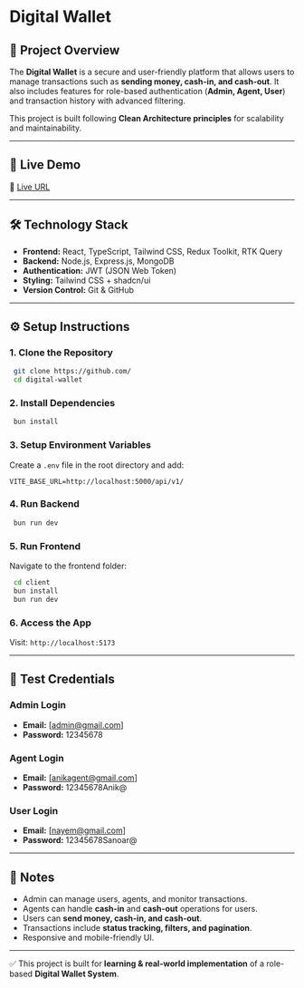 # Digital Wallet

## 📌 Project Overview

The **Digital Wallet** is a secure and user-friendly platform that allows users to manage transactions such as **sending money, cash-in, and cash-out**. It also includes features for role-based authentication (**Admin, Agent, User**) and transaction history with advanced filtering.

This project is built following **Clean Architecture principles** for scalability and maintainability.

---

## 🚀 Live Demo

🔗 [Live URL](https://.com)

---

## 🛠 Technology Stack

- **Frontend:** React, TypeScript, Tailwind CSS, Redux Toolkit, RTK Query
- **Backend:** Node.js, Express.js, MongoDB
- **Authentication:** JWT (JSON Web Token)
- **Styling:** Tailwind CSS + shadcn/ui
- **Version Control:** Git & GitHub

---

## ⚙️ Setup Instructions

### 1. Clone the Repository

```bash
 git clone https://github.com/
 cd digital-wallet
```

### 2. Install Dependencies

```bash
 bun install
```

### 3. Setup Environment Variables

Create a `.env` file in the root directory and add:

```env
VITE_BASE_URL=http://localhost:5000/api/v1/
```

### 4. Run Backend

```bash
 bun run dev
```

### 5. Run Frontend

Navigate to the frontend folder:

```bash
 cd client
 bun install
 bun run dev
```

### 6. Access the App

Visit: `http://localhost:5173`

---

## 🔑 Test Credentials

### Admin Login

- **Email:** [admin@gmail.com]
- **Password:** 12345678

### Agent Login

- **Email:** [anikagent@gmail.com]
- **Password:** 12345678Anik@

### User Login

- **Email:** [nayem@gmail.com]
- **Password:** 12345678Sanoar@

---

## 📖 Notes

- Admin can manage users, agents, and monitor transactions.
- Agents can handle **cash-in** and **cash-out** operations for users.
- Users can **send money, cash-in, and cash-out**.
- Transactions include **status tracking, filters, and pagination**.
- Responsive and mobile-friendly UI.

---

✅ This project is built for **learning & real-world implementation** of a role-based **Digital Wallet System**.
